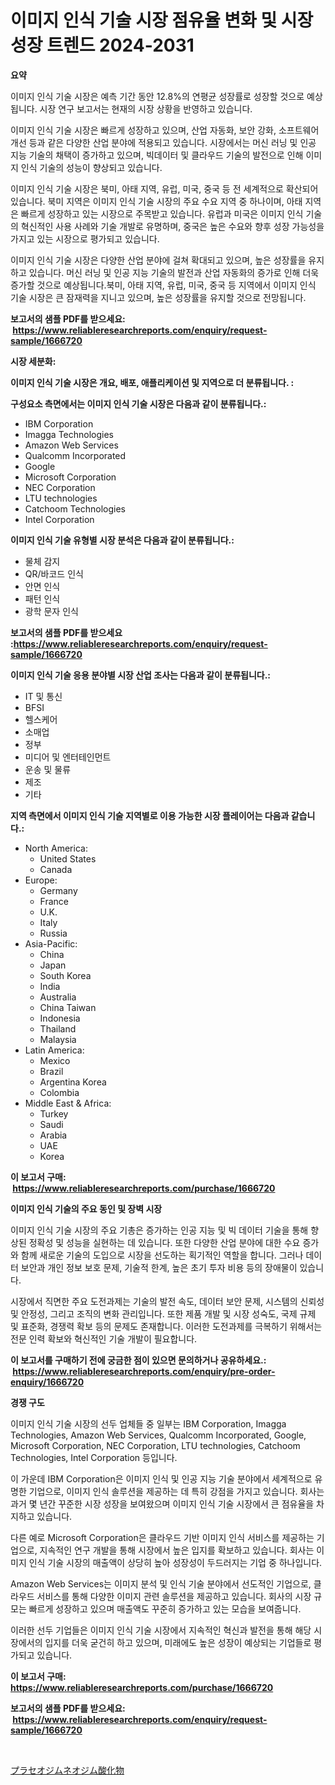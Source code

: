 <p><h1>이미지 인식 기술 시장 점유율 변화 및 시장 성장 트렌드 2024-2031</h1></p><p><strong>요약</strong></p>
<p><p>이미지 인식 기술 시장은 예측 기간 동안 12.8%의 연평균 성장률로 성장할 것으로 예상됩니다. 시장 연구 보고서는 현재의 시장 상황을 반영하고 있습니다.</p><p>이미지 인식 기술 시장은 빠르게 성장하고 있으며, 산업 자동화, 보안 강화, 소프트웨어 개선 등과 같은 다양한 산업 분야에 적용되고 있습니다. 시장에서는 머신 러닝 및 인공 지능 기술의 채택이 증가하고 있으며, 빅데이터 및 클라우드 기술의 발전으로 인해 이미지 인식 기술의 성능이 향상되고 있습니다.</p><p>이미지 인식 기술 시장은 북미, 아태 지역, 유럽, 미국, 중국 등 전 세계적으로 확산되어 있습니다. 북미 지역은 이미지 인식 기술 시장의 주요 수요 지역 중 하나이며, 아태 지역은 빠르게 성장하고 있는 시장으로 주목받고 있습니다. 유럽과 미국은 이미지 인식 기술의 혁신적인 사용 사례와 기술 개발로 유명하며, 중국은 높은 수요와 향후 성장 가능성을 가지고 있는 시장으로 평가되고 있습니다.</p><p>이미지 인식 기술 시장은 다양한 산업 분야에 걸쳐 확대되고 있으며, 높은 성장률을 유지하고 있습니다. 머신 러닝 및 인공 지능 기술의 발전과 산업 자동화의 증가로 인해 더욱 증가할 것으로 예상됩니다.북미, 아태 지역, 유럽, 미국, 중국 등 지역에서 이미지 인식 기술 시장은 큰 잠재력을 지니고 있으며, 높은 성장률을 유지할 것으로 전망됩니다.</p></p>
<p><strong>보고서의 샘플 PDF를 받으세요: &nbsp;<a href="https://www.reliableresearchreports.com/enquiry/request-sample/1666720">https://www.reliableresearchreports.com/enquiry/request-sample/1666720</a></strong></p>
<p><strong>시장 세분화:</strong></p>
<p><strong> 이미지 인식 기술 시장은 개요, 배포, 애플리케이션 및 지역으로 더 분류됩니다. :</strong></p>
<p><strong>구성요소 측면에서는 이미지 인식 기술 시장은 다음과 같이 분류됩니다.:</strong></p>
<p><ul><li>IBM Corporation</li><li>Imagga Technologies</li><li>Amazon Web Services</li><li>Qualcomm Incorporated</li><li>Google</li><li>Microsoft Corporation</li><li>NEC Corporation</li><li>LTU technologies</li><li>Catchoom Technologies</li><li>Intel Corporation</li></ul></p>
<p><strong> 이미지 인식 기술 유형별 시장 분석은 다음과 같이 분류됩니다.:</strong></p>
<p><ul><li>물체 감지</li><li>QR/바코드 인식</li><li>안면 인식</li><li>패턴 인식</li><li>광학 문자 인식</li></ul></p>
<p><strong>보고서의 샘플 PDF를 받으세요 :<a href="https://www.reliableresearchreports.com/enquiry/request-sample/1666720">https://www.reliableresearchreports.com/enquiry/request-sample/1666720</a></strong></p>
<p><strong> 이미지 인식 기술 응용 분야별 시장 산업 조사는 다음과 같이 분류됩니다.:</strong></p>
<p><ul><li>IT 및 통신</li><li>BFSI</li><li>헬스케어</li><li>소매업</li><li>정부</li><li>미디어 및 엔터테인먼트</li><li>운송 및 물류</li><li>제조</li><li>기타</li></ul></p>
<p><strong>지역 측면에서 이미지 인식 기술 지역별로 이용 가능한 시장 플레이어는 다음과 같습니다.:</strong></p>
<p><ul>
    <li>
        North America:
        <ul>
            <li>United States</li>
            <li>Canada</li>
        </ul>
    </li>
    <li>
        Europe:
        <ul>
            <li>Germany</li>
            <li>France</li>
            <li>U.K.</li>
            <li>Italy</li>
            <li>Russia</li>
        </ul>
    </li>
    <li>
        Asia-Pacific:
        <ul>
            <li>China</li>
            <li>Japan</li>
            <li>South Korea</li>
            <li>India</li>
            <li>Australia</li>
            <li>China Taiwan</li>
            <li>Indonesia</li>
            <li>Thailand</li>
            <li>Malaysia</li>
        </ul>
    </li>
    <li>
        Latin America:
        <ul>
            <li>Mexico</li>
            <li>Brazil</li>
            <li>Argentina Korea</li>
            <li>Colombia</li>
        </ul>
    </li>
    <li>
        Middle East & Africa:
        <ul>
            <li>Turkey</li>
            <li>Saudi</li>
            <li>Arabia</li>
            <li>UAE</li>
            <li>Korea</li>
        </ul>
    </li>
    </ul></p>
<p><strong>이 보고서 구매: &nbsp;<a href="https://www.reliableresearchreports.com/purchase/1666720">https://www.reliableresearchreports.com/purchase/1666720</a></strong></p>
<p><strong>이미지 인식 기술의 주요 동인 및 장벽 시장</strong></p>
<p><p>이미지 인식 기술 시장의 주요 기총은 증가하는 인공 지능 및 빅 데이터 기술을 통해 향상된 정확성 및 성능을 실현하는 데 있습니다. 또한 다양한 산업 분야에 대한 수요 증가와 함께 새로운 기술의 도입으로 시장을 선도하는 획기적인 역할을 합니다. 그러나 데이터 보안과 개인 정보 보호 문제, 기술적 한계, 높은 초기 투자 비용 등의 장애물이 있습니다.</p><p>시장에서 직면한 주요 도전과제는 기술의 발전 속도, 데이터 보안 문제, 시스템의 신뢰성 및 안정성, 그리고 조직의 변화 관리입니다. 또한 제품 개발 및 시장 성숙도, 국제 규제 및 표준화, 경쟁력 확보 등의 문제도 존재합니다. 이러한 도전과제를 극복하기 위해서는 전문 인력 확보와 혁신적인 기술 개발이 필요합니다.</p></p>
<p><strong>이 보고서를 구매하기 전에 궁금한 점이 있으면 문의하거나 공유하세요.: &nbsp;<a href="https://www.reliableresearchreports.com/enquiry/pre-order-enquiry/1666720">https://www.reliableresearchreports.com/enquiry/pre-order-enquiry/1666720</a></strong></p>
<p><strong>경쟁 구도</strong></p>
<p><p>이미지 인식 기술 시장의 선두 업체들 중 일부는 IBM Corporation, Imagga Technologies, Amazon Web Services, Qualcomm Incorporated, Google, Microsoft Corporation, NEC Corporation, LTU technologies, Catchoom Technologies, Intel Corporation 등입니다.</p><p>이 가운데 IBM Corporation은 이미지 인식 및 인공 지능 기술 분야에서 세계적으로 유명한 기업으로, 이미지 인식 솔루션을 제공하는 데 특히 강점을 가지고 있습니다. 회사는 과거 몇 년간 꾸준한 시장 성장을 보여왔으며 이미지 인식 기술 시장에서 큰 점유율을 차지하고 있습니다. </p><p>다른 예로 Microsoft Corporation은 클라우드 기반 이미지 인식 서비스를 제공하는 기업으로, 지속적인 연구 개발을 통해 시장에서 높은 입지를 확보하고 있습니다. 회사는 이미지 인식 기술 시장의 매출액이 상당히 높아 성장성이 두드러지는 기업 중 하나입니다.</p><p>Amazon Web Services는 이미지 분석 및 인식 기술 분야에서 선도적인 기업으로, 클라우드 서비스를 통해 다양한 이미지 관련 솔루션을 제공하고 있습니다. 회사의 시장 규모는 빠르게 성장하고 있으며 매출액도 꾸준히 증가하고 있는 모습을 보여줍니다.</p><p>이러한 선두 기업들은 이미지 인식 기술 시장에서 지속적인 혁신과 발전을 통해 해당 시장에서의 입지를 더욱 굳건히 하고 있으며, 미래에도 높은 성장이 예상되는 기업들로 평가되고 있습니다.</p></p>
<p><strong>이 보고서 구매: &nbsp; <a href="https://www.reliableresearchreports.com/purchase/1666720">https://www.reliableresearchreports.com/purchase/1666720</a></strong></p>
<p><strong>보고서의 샘플 PDF를 받으세요: &nbsp;<a href="https://www.reliableresearchreports.com/enquiry/request-sample/1666720">https://www.reliableresearchreports.com/enquiry/request-sample/1666720</a></strong><strong></strong></p>
<p>&nbsp;</p>
<p><p><a href="https://github.com/lily-u-genius/Market-Research-Report-List-1/blob/main/937677015349.md">プラセオジムネオジム酸化物</a></p></p>